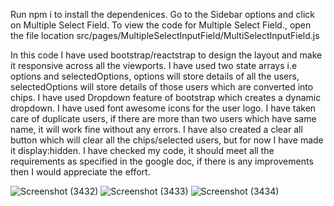 Run npm i to install the dependenices. Go to the Sidebar options and click on Multiple Select Field.
To view the code for Multiple Select Field., open the file location src/pages/MultipleSelectInputField/MultiSelectInputField.js

In this code I have used bootstrap/reactstrap to design the layout and make it responsive across all the viewports.
I have used two state arrays i.e options and selectedOptions, options will store details
of all the users, selectedOptions will store details of those users which are converted
into chips. I have used Dropdown feature of bootstrap which creates a dynamic dropdown.
I have used font awesome icons for the user logo. I have taken care of duplicate users, if there are more than two users which
have same name, it will work fine without any errors. I have also created a clear all 
button which will clear all the chips/selected users, but for now I have made it 
display:hidden. I have checked my code, it should meet all the requirements as specified in the google doc,
if there is any improvements then I would appreciate the effort.


![Screenshot (3432)](https://github.com/Shivprakash123/Multi-Select-Searchable-Input-Field/assets/87631649/3f9013c7-645f-49a5-a7f4-fd81524674c0)
![Screenshot (3433)](https://github.com/Shivprakash123/Multi-Select-Searchable-Input-Field/assets/87631649/b0c7b613-9d52-4c03-be3a-fae6443fe08b)
![Screenshot (3434)](https://github.com/Shivprakash123/Multi-Select-Searchable-Input-Field/assets/87631649/6466ff37-8bbf-40e8-a8c8-5f752ca8d30c)
